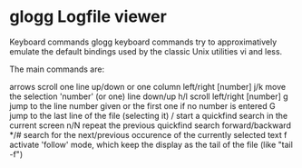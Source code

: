 glogg Logfile viewer
====================

Keyboard commands
glogg keyboard commands try to approximatively emulate the default bindings used by the classic Unix utilities vi and less.

The main commands are:

arrows	scroll one line up/down or one column left/right
[number] j/k	move the selection 'number' (or one) line down/up
h/l	scroll left/right
[number] g	jump to the line number given or the first one if no number is entered
G	jump to the last line of the file (selecting it)
/	start a quickfind search in the current screen
n/N	repeat the previous quickfind search forward/backward
*/#	search for the next/previous occurence of the currently selected text
f	activate 'follow' mode, which keep the display as the tail of the file (like "tail -f")